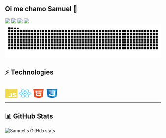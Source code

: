 ## Oi me chamo Samuel 👋

<div> 
  <a href="https://instagram.com/rafaballerini](https://www.instagram.com/samuel.valeriano.14?igsh=MTZkNWVqMml4M3QyaA==&utm_source=ig_contact_invite" target="_blank"><img src="https://img.shields.io/badge/-Instagram-%23E4405F?style=for-the-badge&logo=instagram&logoColor=white" target="_blank"></a>
 <a href="https://" target="_blank"><img src="https://img.shields.io/badge/Discord-7289DA?style=for-the-badge&logo=discord&logoColor=white" target="_blank"></a> 
  <a href = "mailto:samuel.vcosta@al.infnet.edu.br"><img src="https://img.shields.io/badge/-Gmail-%23333?style=for-the-badge&logo=gmail&logoColor=white" target="_blank"></a>
  <a href="https://www.linkedin.com/in/samuel-valeriano-da-costa-21b025353" target="_blank"><img src="https://img.shields.io/badge/-LinkedIn-%230077B5?style=for-the-badge&logo=linkedin&logoColor=white" target="_blank"></a> 
  
</div>

<picture>
  <source media="(prefers-color-scheme: dark)" srcset="https://raw.githubusercontent.com/samuelvaleriano/samuelvaleriano/output/github-contribution-grid-snake-dark.svg">
  <source media="(prefers-color-scheme: light)" srcset="https://raw.githubusercontent.com/samuelvaleriano/samuelvaleriano/output/github-contribution-grid-snake.svg">
  <img alt="github contribution grid snake animation" src="https://raw.githubusercontent.com/samuelvaleriano/samuelvaleriano/output/github-contribution-grid-snake.svg">
</picture>

## ⚡ Technologies
<div style="display: inline_block"><br>
  <img align="center" alt="Rafa-Js" height="30" width="40" src="https://raw.githubusercontent.com/devicons/devicon/master/icons/javascript/javascript-plain.svg">
  <img align="center" alt="Rafa-React" height="30" width="40" src="https://raw.githubusercontent.com/devicons/devicon/master/icons/react/react-original.svg">
  <img align="center" alt="Rafa-HTML" height="30" width="40" src="https://raw.githubusercontent.com/devicons/devicon/master/icons/html5/html5-original.svg">
  <img align="center" alt="Rafa-CSS" height="30" width="40" src="https://raw.githubusercontent.com/devicons/devicon/master/icons/css3/css3-original.svg">
</div>

____
## 📊 GitHub Stats

![Samuel's GitHub stats](https://github-readme-stats.vercel.app/api?username=samuelvaleriano&show_icons=true&bg_color=00000000)

<!--
**samuelvaleriano/samuelvaleriano** is a ✨ _special_ ✨ repository because its `README.md` (this file) appears on your GitHub profile.

Here are some ideas to get you started:

- 🔭 I’m currently working on ...
- 🌱 I’m currently learning ...
- 👯 I’m looking to collaborate on ...
- 🤔 I’m looking for help with ...
- 💬 Ask me about ...
- 📫 How to reach me: ...
- 😄 Pronouns: ...
- ⚡ Fun fact: ...
-->
